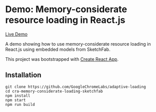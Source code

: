 
# Demo: Memory-considerate resource loading in React.js

[Live Demo](https://adaptive-loading.web.app/cra-memory-considerate-loading-sketchfab)

A demo showing how to use memory-considerate resource loading in React.js using embedded models from SketchFab.

This project was bootstrapped with [Create React App](https://github.com/facebook/create-react-app).

## Installation
```
git clone https://github.com/GoogleChromeLabs/adaptive-loading
cd cra-memory-considerate-loading-sketchfab
npm install
npm start
npm run build
```
